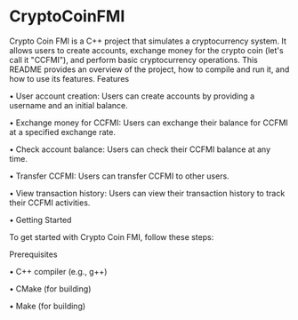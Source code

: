 # CryptoCoinFMI

Crypto Coin FMI is a C++ project that simulates a cryptocurrency system. It allows users to create accounts, exchange money for the crypto coin (let's call it "CCFMI"), and perform basic cryptocurrency operations. This README provides an overview of the project, how to compile and run it, and how to use its features.
Features

• User account creation: Users can create accounts by providing a username and an initial balance.

• Exchange money for CCFMI: Users can exchange their balance for CCFMI at a specified exchange rate.

• Check account balance: Users can check their CCFMI balance at any time.

• Transfer CCFMI: Users can transfer CCFMI to other users.

• View transaction history: Users can view their transaction history to track their CCFMI activities.

• Getting Started

To get started with Crypto Coin FMI, follow these steps:

Prerequisites

• C++ compiler (e.g., g++)

• CMake (for building)

• Make (for building)
